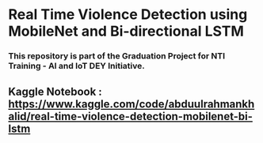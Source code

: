 # Real Time Violence Detection using MobileNet and Bi-directional LSTM
### This repository is part of the Graduation Project for NTI Training -  AI and IoT DEY Initiative. 
## Kaggle Notebook : https://www.kaggle.com/code/abduulrahmankhalid/real-time-violence-detection-mobilenet-bi-lstm
